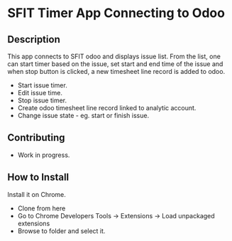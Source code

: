 SFIT Timer App Connecting to Odoo
=================================

Description
-----------

This app connects to SFIT odoo and displays issue list. From the list, one can start timer based on the issue,
set start and end time of the issue and when stop button is clicked, a new timesheet line record is added to odoo.

* Start issue timer.
* Edit issue time.
* Stop issue timer.
* Create odoo timesheet line record linked to analytic account.
* Change issue state - eg. start or finish issue.


Contributing
-------------
- Work in progress.

How to Install
--------------

Install it on Chrome. 

* Clone from here
* Go to Chrome Developers Tools -> Extensions -> Load unpackaged extensions
* Browse to folder and select it.

